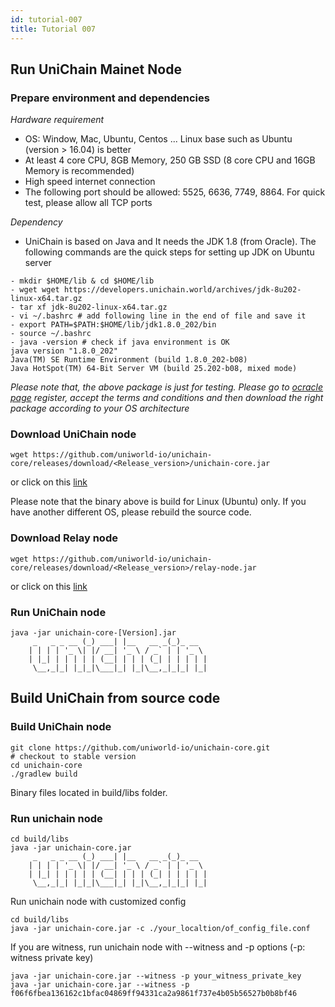 ```yaml
---
id: tutorial-007
title: Tutorial 007
---
```


## Run UniChain Mainet Node
### Prepare environment and dependencies
*Hardware requirement*
- OS: Window, Mac, Ubuntu, Centos ... Linux base such as Ubuntu (version > 16.04) is better
- At least 4 core CPU, 8GB Memory, 250 GB SSD (8 core CPU and 16GB Memory is recommended)
- High speed internet connection 
- The following port should be allowed: 5525, 6636, 7749, 8864. For quick test, please allow all TCP ports

*Dependency*
- UniChain is based on Java and It needs the JDK 1.8 (from Oracle). The following commands are the quick steps for setting up JDK on Ubuntu server
```
- mkdir $HOME/lib & cd $HOME/lib
- wget wget https://developers.unichain.world/archives/jdk-8u202-linux-x64.tar.gz
- tar xf jdk-8u202-linux-x64.tar.gz
- vi ~/.bashrc # add following line in the end of file and save it
- export PATH=$PATH:$HOME/lib/jdk1.8.0_202/bin
- source ~/.bashrc
- java -version # check if java environment is OK
java version "1.8.0_202"
Java(TM) SE Runtime Environment (build 1.8.0_202-b08)
Java HotSpot(TM) 64-Bit Server VM (build 25.202-b08, mixed mode)
```
_Please note that, the above package is just for testing. Please go to [ocracle page](https://www.oracle.com) register, accept the terms and conditions and then download the right package according to your OS architecture_

### Download UniChain node
```
wget https://github.com/uniworld-io/unichain-core/releases/download/<Release_version>/unichain-core.jar
``` 
or click on this [link](https://github.com/uniworld-io/unichain-core/releases)

Please note that the binary above is build for Linux (Ubuntu) only. If you have another different OS, please rebuild the source code.

### Download Relay node
```wget https://github.com/uniworld-io/unichain-core/releases/download/<Release_version>/relay-node.jar```

or click on this [link](https://github.com/uniworld-io/unichain-core/releases)

### Run UniChain node
```
java -jar unichain-core-[Version].jar
     _   _ _ __ (_) ___| |__   __ _(_)_ __  
    | | | | '_ \| |/ __| '_ \ / _` | | '_ \ 
    | |_| | | | | | (__| | | | (_| | | | | |
     \__,_|_| |_|_|\___|_| |_|\__,_|_|_| |_|
```

## Build UniChain from source code

### Build UniChain node
```
git clone https://github.com/uniworld-io/unichain-core.git
# checkout to stable version 
cd unichain-core
./gradlew build
``` 
Binary files located in build/libs folder.

### Run unichain node
```
cd build/libs
java -jar unichain-core.jar
     _   _ _ __ (_) ___| |__   __ _(_)_ __  
    | | | | '_ \| |/ __| '_ \ / _` | | '_ \ 
    | |_| | | | | | (__| | | | (_| | | | | |
     \__,_|_| |_|_|\___|_| |_|\__,_|_|_| |_|
```

Run unichain node with customized config
```
cd build/libs
java -jar unichain-core.jar -c ./your_localtion/of_config_file.conf
```

If you are witness, run unichain node with --witness and -p options (-p: witness private key)
```
java -jar unichain-core.jar --witness -p your_witness_private_key
java -jar unichain-core.jar --witness -p f06f6fbea136162c1bfac04869ff94331ca2a9861f737e4b05b56527b0b8bf46
```
